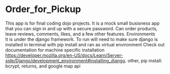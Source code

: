 # Order_for_Pickup
This app is for final coding dojo projects. It is a mock small busisness app that you can sign in and up with a secure password. Can order products, leave reviews, comments, likes, and a few other features.
Environments  
  It is under the django framework. To run will need to make sure django is installed in terminal with pip install and  ran as virtual environment Check out documentation for machine specific installation https://developer.mozilla.org/en-US/docs/Learn/Server-side/Django/development_environment#installing_django.
   other, pip install: bcrypt, returns, and google map api

 
